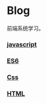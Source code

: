 # Blog
前端系统学习。

### [javascript](blog/javascript.md)

### [ES6](blog/es6.md)

### [Css](blog/css.md)

### [HTML](blog/html.md)
